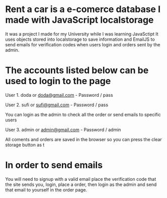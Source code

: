 # Rent a car is a e-comerce database I made with JavaScript localstorage
It was a project I made for my University while I was learning JavaSctipt It uses objects stored into localstorage to save information and EmailJS to send emails for verification codes when users login and orders sent by the admin.
# The accounts listed below can be used to login to the page
User 1. doda or doda@gmail.com - Password / pass

User 2. sufi or sufi@gmail.com - Password / pass

You can login as the admin to check all the order or send emails to specific users

User 3. admin or admin@gmail.com - Password / admin

All coments and orders are saved in the browser so you can press the clear storage button as t
# In order to send emails 
You will need to signup with a valid email place the verification code that the site sends you, login, place a order, then login as the admin and send that email to yourself in the order page.
